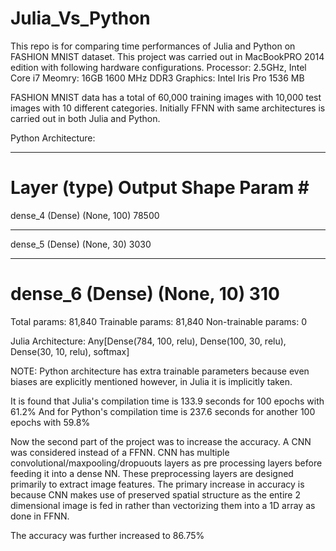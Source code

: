 # Julia_Vs_Python
This repo is for comparing time performances of Julia and Python on FASHION MNIST dataset.
This project was carried out in MacBookPRO 2014 edition with following hardware configurations. 
Processor: 2.5GHz, Intel Core i7
Meomry: 16GB 1600 MHz DDR3
Graphics: Intel Iris Pro 1536 MB 

FASHION MNIST data has a total of 60,000 training images with 10,000 test images with 10 different categories. 
Initially FFNN with same architectures is carried out in both Julia and Python. 


Python Architecture:
_________________________________________________________________
Layer (type)                 Output Shape              Param #   
=================================================================
dense_4 (Dense)              (None, 100)               78500     
_________________________________________________________________
dense_5 (Dense)              (None, 30)                3030      
_________________________________________________________________
dense_6 (Dense)              (None, 10)                310       
=================================================================
Total params: 81,840
Trainable params: 81,840
Non-trainable params: 0


Julia Architecture:
Any[Dense(784, 100, relu), Dense(100, 30, relu), Dense(30, 10, relu), softmax]


NOTE: Python architecture has extra trainable parameters because even biases are explicitly mentioned however, in Julia it is implicitly taken. 

It is found that Julia's compilation time is 133.9 seconds for 100 epochs with 61.2%
And for Python's compilation time is 237.6 seconds for another 100 epochs with 59.8% 

Now the second part of the project was to increase the accuracy. A CNN was considered instead of a FFNN. CNN has multiple convolutional/maxpooling/dropuouts layers as pre processing layers before feeding it into a dense NN. These preprocessing layers are designed primarily to extract image features. The primary increase in accuracy is because CNN makes use of preserved spatial structure as the entire 2 dimensional image is fed in rather than vectorizing them into a 1D array as done in FFNN. 

The accuracy was further increased to 86.75% 
